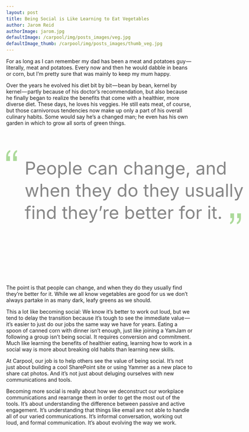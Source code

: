```yaml
---
layout: post
title: Being Social is Like Learning to Eat Vegetables
author: Jarom Reid
authorImage: jarom.jpg
defaultImage: /carpool/img/posts_images/veg.jpg
defaultImage_thumb: /carpool/img/posts_images/thumb_veg.jpg
---
```

For as long as I can remember my dad has been a meat and potatoes guy — literally, meat and potatoes. Every now and then he would dabble in beans or corn, but I’m pretty sure that was mainly to keep my mum happy.  

<!--more-->

<p>Over the years he evolved his diet bit by bit — bean by bean, kernel by kernel — partly because of his doctor’s recommendation, but also because he finally began to realize the benefits that come with a healthier, more diverse diet. These days, he loves his veggies. He still eats meat, of course, but those carnivorous tendencies now make up only a part of his overall culinary habits. Some would say he’s a changed man; he even has his own garden in which to grow all sorts of green things.</p>

<div style="font-size: 48px; color: #878787; line-height: 60px; width: 650px; padding: 50px 0 50px 0; height: 300px;"><img src="/carpool/img/quotes_open.png" style="width: 30px; display: block; float: left; margin-right: 20px;"><div style="display: block; width: 600px; float: left; padding-top: 20px;">People can change, and<br>when they do they usually<br>find they’re better for it.<img src="/carpool/img/quotes_close.png" style="width: 30px; margin: 0; display: inline; margin-left: 20px; transform: translateY(15px)"></div></div>
  
<p>The point is that people can change, and when they do they usually find they’re better for it. While we all know vegetables are good for us we don’t always partake in as many dark, leafy greens as we should.</p>

<p>This a lot like becoming social: We know it’s better to work out loud, but we tend to delay the transition because it’s tough to see the immediate value — it’s easier to just do our jobs the same way we have for years. Eating a spoon of canned corn with dinner isn’t enough, just like joining a YamJam or following a group isn’t being social. It requires conversion and commitment.
Much like learning the benefits of healthier eating, learning how to work in a social way is more about breaking old habits than learning new skills.</p>

<p>At Carpool, our job is to help others see the value of being social. It’s not just about building a cool SharePoint site or using Yammer as a new place to share cat photos. And it’s not just about deluging ourselves with new communications and tools.</p>

<p>Becoming more social is really about how we deconstruct our workplace communications and rearrange them in order to get the most out of the tools. It’s about understanding the difference between passive and active engagement. It’s understanding that things like email are not able to handle all of our varied communications. It’s informal conversation, working out loud, and formal communication. It’s about evolving the way we work.</p>
